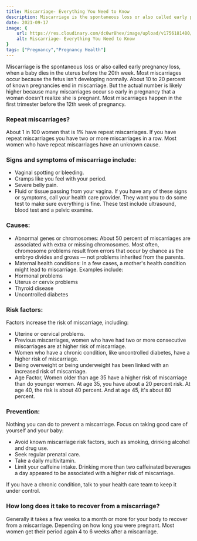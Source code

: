 ```yaml
---
title: Miscarriage- Everything You Need to Know
description: Miscarriage is the spontaneous loss or also called early pregnancy loss, when a baby dies in the uterus before the 20th week. Most miscarriages occur because the fetus isn't developing normally. About 10 to 20 percent of...
date: 2021-09-17
image: {
    url: https://res.cloudinary.com/dc0wr8hev/image/upload/v1756181480/Miscarriage_Everything_You_Need_to_Know_fg5mwd.webp ,
    alt: Miscarriage- Everything You Need to Know
}
tags: ["Pregnancy","Pregnancy Health"]
---
```

Miscarriage is the spontaneous loss or also called early pregnancy loss, when a baby dies in the uterus before the 20th week. Most miscarriages occur because the fetus isn't developing normally.
About 10 to 20 percent of known pregnancies end in miscarriage. But the actual number is likely higher because many miscarriages occur so early in pregnancy that a woman doesn't realize she is pregnant. Most miscarriages happen in the first trimester before the 12th week of pregnancy.

### Repeat miscarriages?
About 1 in 100 women that is 1% have repeat miscarriages.
If you have repeat miscarriages you have two or more miscarriages in a row. Most women who have repeat miscarriages have an unknown cause.

### Signs and symptoms of miscarriage include:
- Vaginal spotting or bleeding.
- Cramps like you feel with your period.
- Severe belly pain.
- Fluid or tissue passing from your vagina.
If you have any of these signs or symptoms, call your health care provider. They want you to do some test to make sure everything is fine.
These test include ultrasound, blood test and a pelvic examine.
### Causes:
- Abnormal genes or chromosomes:
About 50 percent of miscarriages are associated with extra or missing chromosomes. Most often, chromosome problems result from errors that occur by chance as the embryo divides and grows — not problems inherited from the parents.
- Maternal health conditions:
In a few cases, a mother's health condition might lead to miscarriage. Examples include:
- Hormonal problems
- Uterus or cervix problems
- Thyroid disease
- Uncontrolled diabetes

### Risk factors:
Factors increase the risk of miscarriage, including:

- Uterine or cervical problems.
- Previous miscarriages, women who have had two or more consecutive miscarriages are at higher risk of miscarriage.
- Women who have a chronic condition, like uncontrolled diabetes, have a higher risk of miscarriage.
- Being overweight or being underweight has been linked with an increased risk of miscarriage.
- Age Factor, Women older than age 35 have a higher risk of miscarriage than do younger women. At age 35, you have about a 20 percent risk. At age 40, the risk is about 40 percent. And at age 45, it's about 80 percent.

### Prevention:
Nothing you can do to prevent a miscarriage.
Focus on taking good care of yourself and your baby:
- Avoid known miscarriage risk factors, such as smoking, drinking alcohol and drug use.
- Seek regular prenatal care.
- Take a daily multivitamin.
- Limit your caffeine intake. Drinking more than two caffeinated beverages a day appeared to be associated with a higher risk of miscarriage.

If you have a chronic condition, talk to your health care team to keep it under control.

### How long does it take to recover from a miscarriage?
Generally it takes a few weeks to a month or more for your body to recover from a miscarriage. Depending on how long you were pregnant. Most women get their period again 4 to 6 weeks after a miscarriage.